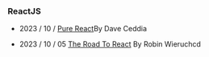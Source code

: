 ### ReactJS

- 2023 / 10 /
[Pure React](https://github.com/dceddia)By Dave Ceddia

- 2023 / 10 / 05
[The Road To React](https://www.roadtoreact.com/) By Robin Wieruchcd 